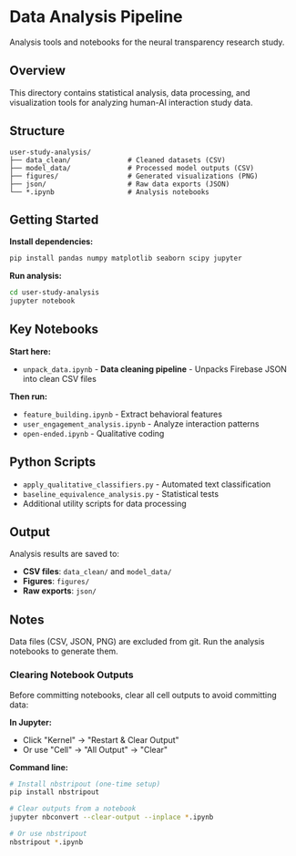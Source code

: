 # Data Analysis Pipeline

Analysis tools and notebooks for the neural transparency research study.

## Overview

This directory contains statistical analysis, data processing, and visualization tools for analyzing human-AI interaction study data.

## Structure

```
user-study-analysis/
├── data_clean/              # Cleaned datasets (CSV)
├── model_data/              # Processed model outputs (CSV)
├── figures/                 # Generated visualizations (PNG)
├── json/                    # Raw data exports (JSON)
└── *.ipynb                  # Analysis notebooks
```

## Getting Started

**Install dependencies:**
```bash
pip install pandas numpy matplotlib seaborn scipy jupyter
```

**Run analysis:**
```bash
cd user-study-analysis
jupyter notebook
```

## Key Notebooks

**Start here:**
- `unpack_data.ipynb` - **Data cleaning pipeline** - Unpacks Firebase JSON into clean CSV files

**Then run:**
- `feature_building.ipynb` - Extract behavioral features
- `user_engagement_analysis.ipynb` - Analyze interaction patterns
- `open-ended.ipynb` - Qualitative coding

## Python Scripts

- `apply_qualitative_classifiers.py` - Automated text classification
- `baseline_equivalence_analysis.py` - Statistical tests
- Additional utility scripts for data processing

## Output

Analysis results are saved to:
- **CSV files**: `data_clean/` and `model_data/`
- **Figures**: `figures/`
- **Raw exports**: `json/`

## Notes

Data files (CSV, JSON, PNG) are excluded from git. Run the analysis notebooks to generate them.

### Clearing Notebook Outputs

Before committing notebooks, clear all cell outputs to avoid committing data:

**In Jupyter:**
- Click "Kernel" → "Restart & Clear Output"
- Or use "Cell" → "All Output" → "Clear"

**Command line:**
```bash
# Install nbstripout (one-time setup)
pip install nbstripout

# Clear outputs from a notebook
jupyter nbconvert --clear-output --inplace *.ipynb

# Or use nbstripout
nbstripout *.ipynb
```

